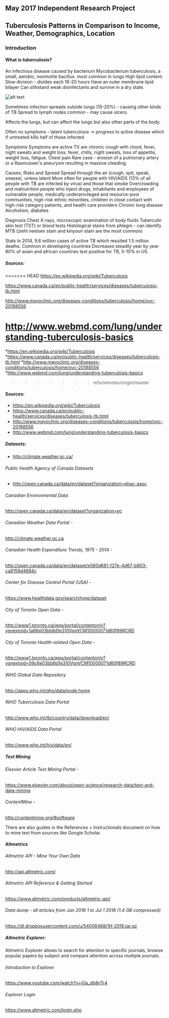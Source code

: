 ## May 2017 Independent Research Project 

## Tuberculosis Patterns in Comparison to Income, Weather, Demographics, Location

### Introduction

#### What is tuberculosis?
An infectious disease caused by bacterium Mycobacterium tuberculosis, 
a small, aerobic, nonmotile bacillus.  most common in lungs
High lipid content. 
Slow division - divides each 16-20 hours
Have an outer membrane lipid bilayer
Can sithstand weak disinfectants and survive in a dry state. 

![alt text](https://www-tc.pbs.org/wgbh/nova/next/wp-content/uploads/2015/07/Mycobacterium-tuberculosis.jpg)

Sometimes infection spreads outside lungs (15-20%) - causing other kinds of TB
Spread to lymph nodes common - may cause ulcers. 

Affects the lungs, but can affect the lungs but also other parts of the body.

Often no symptoms - latent tuberculosis -> progress to active disease which if untreated kills half
of those infected

Symptoms
Symptoms are active TV are chronic cough with 
clood, fever, night sweats and weight loss. 
fever, chills, night sweats, loss of appetite, weight loss, fatigue. 
Chest pain
Rare case - erosion of a pulmonary artery or a Rasmussen's aneurysm resulting in massive cleeding. 


Causes, Risks and Spread
Spread through the air (cough, spit, speak, sneeze), unless latent
More often for people with HIV/AIDS (13% of all people with TB are infected by virus) and those that smoke
 Overcrowding and malnutrition
 people who inject drugs, inhabitants and employees of vulnerable people, medically underprivileged and resource-poor communities, 
 high-risk ethnic minorities, children in close contact with high-risk category patients, and health care providers
 Chronic long disease
 Alcoholism, diabetes
 

 
Diagnosis
Chest X-rays, microscopic examination of body fluids
Tuberculin skin test (TST) or blood tests
Histological stains from phlegm - can identify MTB (ziehl neelsen stain and kinyoun stain are the most common)


Stats
In 2014, 9.6 million cases of active TB which resulted 1.5 million deaths. 
Common in developing countries
Decreases steadily year by year
80% of asian and african countries test positive for TB, 5-10% in US. 



##### Sources: 

<<<<<<< HEAD
https://en.wikipedia.org/wiki/Tuberculosis

https://www.canada.ca/en/public-health/services/diseases/tuberculosis-tb.html

http://www.mayoclinic.org/diseases-conditions/tuberculosis/home/ovc-20188556

http://www.webmd.com/lung/understanding-tuberculosis-basics
=======
*https://en.wikipedia.org/wiki/Tuberculosis
*https://www.canada.ca/en/public-health/services/diseases/tuberculosis-tb.html
*http://www.mayoclinic.org/diseases-conditions/tuberculosis/home/ovc-20188556
*http://www.webmd.com/lung/understanding-tuberculosis-basics
>>>>>>> refs/remotes/origin/master



#### Sources: 

* https://en.wikipedia.org/wiki/Tuberculosis
* https://www.canada.ca/en/public-health/services/diseases/tuberculosis-tb.html
* http://www.mayoclinic.org/diseases-conditions/tuberculosis/home/ovc-20188556
* http://www.webmd.com/lung/understanding-tuberculosis-basics


##### Datasets:
* http://climate.weather.gc.ca/

###### Public Health Agency of Canada Datasets 
* http://open.canada.ca/data/en/dataset?organization=phac-aspc

###### Canadian Environmental Data 
http://open.canada.ca/data/en/dataset?organization=ec

###### Canadian Weather Data Portal -
http://climate.weather.gc.ca

###### Canadian Health Expenditure Trends, 1975 - 2014 - 
http://open.canada.ca/data/en/dataset/e560d681-f27e-4d67-b803-ca8159d4684c

###### Center for Disease Control Portal (USA) -
https://www.healthdata.gov/search/type/dataset

###### City of Toronto Open Data -
http://www1.toronto.ca/wps/portal/contentonly?vgnextoid=1a66e03bb8d1e310VgnVCM10000071d60f89RCRD 

###### City of Toronto Health-related Open Data - 
http://www1.toronto.ca/wps/portal/contentonly?vgnextoid=09c6e03bb8d1e310VgnVCM10000071d60f89RCRD

###### WHO Global Data Repository
http://apps.who.int/gho/data/node.home

###### WHO Tuberculosis Data Portal
http://www.who.int/tb/country/data/download/en/

###### WHO HIV/AIDS Data Portal
http://www.who.int/hiv/data/en/


##### Text Mining

###### Elsevier Article Text Mining Portal -
https://www.elsevier.com/about/open-science/research-data/text-and-data-mining

###### ContentMine -
http://contentmine.org/#software

There are also guides in the References + Instructionals document on how to mine text from sources like Google Scholar.

#### Altmetrics

###### Altmetric API - Mine Your Own Data
http://api.altmetric.com/

###### Altmetric API Reference & Getting Started
https://www.altmetric.com/products/altmetric-api/

###### Data dump - all articles from Jan 2016 1 to Jul 1 2016 (1.4 GB compressed)
https://dl.dropboxusercontent.com/u/54006468/1H-2016.tar.gz

##### Altmetric Explorer:
Altmetric Explorer allows to search for attention to specific journals, browse popular papers by subject and compare attention across multiple journals. 

###### Introduction to Explorer
https://www.youtube.com/watch?v=jGa_db8nTr4

###### Explorer Login
https://www.altmetric.com/login.php
